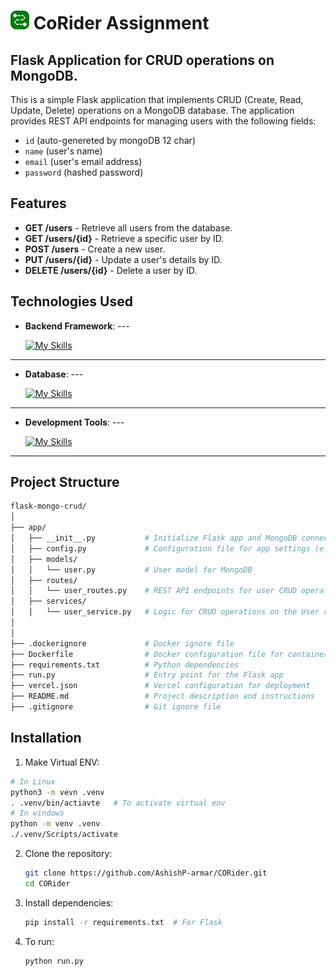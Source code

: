 # <img src="corider.jpg" alt="Logo" style="width: 30px; height: auto;" /> CoRider Assignment

## Flask Application for CRUD operations on MongoDB.

This is a simple Flask application that implements CRUD (Create, Read, Update, Delete) operations on a MongoDB database. The application provides REST API endpoints for managing users with the following fields:
- `id` (auto-genereted by mongoDB 12 char)
- `name` (user's name)
- `email` (user's email address)
- `password` (hashed password)
## Features

- **GET /users** - Retrieve all users from the database.
- **GET /users/{id}** - Retrieve a specific user by ID.
- **POST /users** - Create a new user.
- **PUT /users/{id}** - Update a user's details by ID.
- **DELETE /users/{id}** - Delete a user by ID.
## Technologies Used

- **Backend Framework**: ---

    [![My Skills](https://skillicons.dev/icons?i=python,flask&perline=5)](https://skillicons.dev)
---
- **Database**: ---

    [![My Skills](https://skillicons.dev/icons?i=mongodb&perline=5)](https://skillicons.dev)
---
- **Development Tools**:  ---

    [![My Skills](https://skillicons.dev/icons?i=git,github,postman&perline=5)](https://skillicons.dev)
---


## **Project Structure**
```bash
flask-mongo-crud/
│
├── app/
│   ├── __init__.py           # Initialize Flask app and MongoDB connection
│   ├── config.py             # Configuration file for app settings (e.g., MongoDB URI)
│   ├── models/
│   │   └── user.py           # User model for MongoDB
│   ├── routes/
│   │   └── user_routes.py    # REST API endpoints for user CRUD operations
│   ├── services/
│   │   └── user_service.py   # Logic for CRUD operations on the User resource
│  
│
├── .dockerignore             # Docker ignore file
├── Dockerfile                # Docker configuration file for containerization
├── requirements.txt          # Python dependencies
├── run.py                    # Entry point for the Flask app
├── vercel.json               # Vercel configuration for deployment
├── README.md                 # Project description and instructions
├── .gitignore                # Git ignore file

```

## Installation
1. Make Virtual ENV:
```bash
# In Linux
python3 -m vevn .venv
. .venv/bin/actiavte   # To activate virtual env
# In windows
python -m venv .venv
./.venv/Scripts/activate
```
2. Clone the repository:
   ```bash
   git clone https://github.com/AshishP-armar/CORider.git
   cd CORider
   ```

3. Install dependencies:
   ```bash
   pip install -r requirements.txt  # For Flask
   ```
3. To run:
   ```bash
   python run.py
   ```
